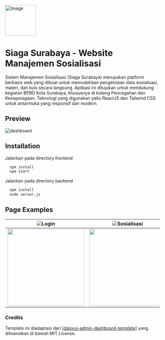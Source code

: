 <img src="https://github.com/user-attachments/assets/aa95a44a-33b7-4466-b3c7-f1b3196b44f3" alt="Image" width="100"/>

# Siaga Surabaya - Website Manajemen Sosialisasi
Sistem Manajemen Sosialisasi (Siaga Surabaya) merupakan platform berbasis web yang dibuat untuk memudahkan pengelolaan data sosialisasi, materi, dan kuis secara langsung. Aplikasi ini ditujukan untuk mendukung kegiatan BPBD Kota Surabaya, khususnya di bidang Pencegahan dan Kesiapsiagaan. Teknologi yang digunakan yaitu ReactJS dan Tailwind CSS untuk antarmuka yang responsif dan modern.

## Preview

![dashboard](https://github.com/user-attachments/assets/62145c3f-3bf3-4774-8b9e-05773e35af76)

## Installation

Jalankan pada directory frontend

```bash
  npm install
  npm start
```

Jalankan pada directory backend

```bash
  npm install
  node server.js
```
    
## Page Examples

| ![Login](https://github.com/user-attachments/assets/0f6c194f-c644-4be1-b5e3-92b95fe6d774) | ![Sosialisasi](https://github.com/user-attachments/assets/08c831e4-d95c-4ba5-8070-2823b320bf9c) |
|:--:|:--:|
| <img src="https://github.com/user-attachments/assets/7d4d369d-481a-445b-a599-48c0431be594" width="250"/> | <img src="https://github.com/user-attachments/assets/382dc3a5-19ee-4360-b6d2-70b8ecfb9b6d" width="250"/> |


### Credits
Template ini diadaptasi dari [[daisyui-admin-dashboard-template](https://github.com/robbins23/daisyui-admin-dashboard-template.git)] yang dilisensikan di bawah MIT License.
